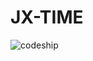 # JX-TIME

![codeship](https://www.codeship.io/projects/1fa65e50-1f27-0131-b372-7ed4fea82a1b/status)

